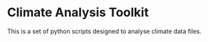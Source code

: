 # Climate Analysis Toolkit 

This is a set of python scripts designed to analyse climate data files.
